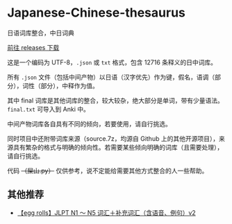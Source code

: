 # Japanese-Chinese-thesaurus

日语词库整合，中日词典

[前往 releases 下载](https://github.com/lxl66566/Japanese-Chinese-thesaurus/releases/latest)

这是一个编码为 UTF-8，`.json` 或 `txt` 格式，包含 12716 条释义的日中词库。

所有 `.json` 文件（包括中间产物）以日语（汉字优先）作为键，假名，语调（部分），词性（部分），中释作为值。

其中 final 词库是其他词库的整合，较大较杂，绝大部分是单词，带有少量语法。`final.txt` 可导入到 Anki 中。

中间产物词库各自具有不同的倾向，若要使用，请自行挑选。

同时项目中还附带词库来源（source.7z，均源自 Github 上的其他开源项目），来源具有繁杂的格式与明确的倾向性。若需要某些倾向明确的词库（且需要处理），请自行挑选。

代码 ~~（屎山.py）~~ 仅供参考，说不定能给需要其他方式整合的人一些帮助。

## 其他推荐

- [【egg rolls】JLPT N1 ～ N5 词汇＋补充词汇（含语音、例句）v2](https://ankiweb.net/shared/info/832276382)
